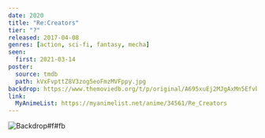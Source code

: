 ```yaml
---
date: 2020
title: "Re:Creators"
tier: "?"
released: 2017-04-08
genres: [action, sci-fi, fantasy, mecha]
seen:
  first: 2021-03-14
poster:
  source: tmdb
  path: kVxFvpttZ8V3zog5eoFmzMVFppy.jpg
backdrop: https://www.themoviedb.org/t/p/original/A695xuEj2MJgAxMn5EfvbbHPyBx.jpg
link:
  MyAnimeList: https://myanimelist.net/anime/34561/Re_Creators
---
```


![Backdrop#f#fb](https://www.themoviedb.org/t/p/original/4Q6eUPWDSQmws34Y1U9bZRZxjuz.jpg "Source: TMDB")
